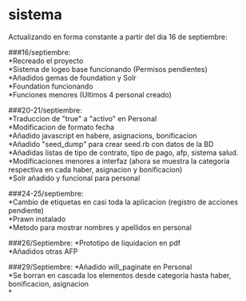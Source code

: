 # sistema
Actualizando en forma constante a partir del dia 16 de septiembre:

###16/septiembre:  
	*Recreado el proyecto  
	*Sistema de logeo base funcionando (Permisos pendientes)  
	*Añadidos gemas de foundation y Solr  
	*Foundation funcionando  
	*Funciones menores (Ultimos 4 personal creado)  

###20-21/septiembre:  
	*Traduccion de "true" a "activo" en Personal  
	*Modificacion de formato fecha  
	*Añadido javascript en habere, asignacions, bonificacion  
	*Añadido "seed_dump" para crear seed.rb con datos de la BD  
	*Añadidas listas de tipo de contrato, tipo de pago, afp, sistema salud.  
	*Modificaciones menores a interfaz (ahora se muestra la categoria respectiva en 
	cada haber, asignacion y bonificacion)  
	*Solr añadido y funcional para personal  

###24-25/septiembre:  
	*Cambio de etiquetas en casi toda la aplicacion (registro de acciones pendiente)  
	*Prawn instalado  
	*Metodo para mostrar nombres y apellidos en personal  

###26/Septiembre:
	*Prototipo de liquidacion en pdf  
	*Añadidos otras AFP  

###29/Septiembre:
	*Añadido will_paginate en Personal  
	*Se borran en cascada los elementos desde categoria hasta haber, bonificacion, asignacion  
	*

